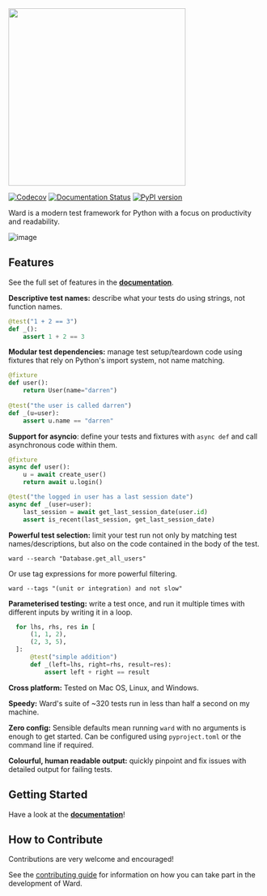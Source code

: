 <img src="https://user-images.githubusercontent.com/5740731/119056107-085c6900-b9c2-11eb-9699-f54ef4945623.png" width="350px">

[![Codecov](https://codecov.io/gh/darrenburns/ward/branch/master/graph/badge.svg)](https://codecov.io/gh/darrenburns/ward)
[![Documentation Status](https://readthedocs.org/projects/ward/badge/?version=latest)](https://ward.readthedocs.io/en/latest/?badge=latest)
[![PyPI version](https://badge.fury.io/py/ward.svg)](https://badge.fury.io/py/ward)

Ward is a modern test framework for Python with a focus on productivity and readability.

<img alt="image" src="https://user-images.githubusercontent.com/5740731/118399779-a795ff00-b656-11eb-8fca-4ceb03151f3e.png">

## Features

See the full set of features in the [**documentation**](https://ward.readthedocs.io).

**Descriptive test names:** describe what your tests do using strings, not function names.
```python
@test("1 + 2 == 3")
def _():
    assert 1 + 2 == 3
```

**Modular test dependencies:** manage test setup/teardown code using fixtures that rely on Python's import system, not
name matching.
```python
@fixture
def user():
    return User(name="darren")
    
@test("the user is called darren")
def _(u=user):
    assert u.name == "darren"
```

**Support for asyncio**: define your tests and fixtures with `async def` and call asynchronous code within them.

```python
@fixture
async def user():
    u = await create_user()
    return await u.login()

@test("the logged in user has a last session date")
async def _(user=user):
    last_session = await get_last_session_date(user.id)
    assert is_recent(last_session, get_last_session_date)
```

**Powerful test selection:** limit your test run not only by matching test names/descriptions, but also on the code 
contained in the body of the test.
```
ward --search "Database.get_all_users"
```
Or use tag expressions for more powerful filtering.
```
ward --tags "(unit or integration) and not slow"
```

**Parameterised testing:** write a test once, and run it multiple times with different inputs by writing it in a loop.
```python
  for lhs, rhs, res in [
      (1, 1, 2),
      (2, 3, 5),
  ]:
      @test("simple addition")
      def _(left=lhs, right=rhs, result=res):
          assert left + right == result
```

**Cross platform:** Tested on Mac OS, Linux, and Windows.

**Speedy:** Ward's suite of ~320 tests run in less than half a second on my machine.

**Zero config:** Sensible defaults mean running `ward` with no arguments is enough to get started. Can be configured using `pyproject.toml` or the command line if required.

**Colourful, human readable output:** quickly pinpoint and fix issues with detailed output for failing tests.

## Getting Started

Have a look at the [**documentation**](https://ward.readthedocs.io)!

## How to Contribute

Contributions are very welcome and encouraged!

See the [contributing guide](.github/CONTRIBUTING.md) for information on how you can take part in the development of Ward.

